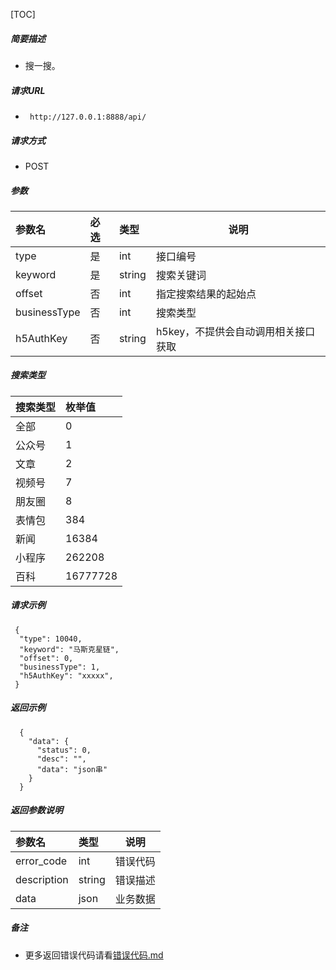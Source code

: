 

[TOC]
    
##### 简要描述

- 搜一搜。

##### 请求URL
- ` http://127.0.0.1:8888/api/`
  
##### 请求方式
- POST 

##### 参数

| 参数名          | 必选 | 类型     | 说明                   |   
|:-------------|:---|:-------|----------------------|   
| type         | 是  | int    | 接口编号                 |   
| keyword      | 是  | string | 搜索关键词                |   
| offset       | 否  | int    | 指定搜索结果的起始点           |   
| businessType | 否  | int    | 搜索类型                 |   
| h5AuthKey    | 否  | string | h5key，不提供会自动调用相关接口获取 |   

##### 搜索类型

| 搜索类型 | 枚举值      |   
|:-----|:---------|   
| 全部   | 0        |   
| 公众号  | 1        |   
| 文章   | 2        |   
| 视频号  | 7        |   
| 朋友圈  | 8        |   
| 表情包  | 384      |   
| 新闻   | 16384    |   
| 小程序  | 262208   |   
| 百科   | 16777728 |   

##### 请求示例

```
 {
  "type": 10040,
  "keyword": "马斯克星链",
  "offset": 0,
  "businessType": 1,
  "h5AuthKey": "xxxxx",
 } 
```

##### 返回示例 

``` 
  {
    "data": {
      "status": 0,
      "desc": "",
      "data": "json串"
    }
  }
```

##### 返回参数说明 

| 参数名         | 类型     | 说明   |   
|:------------|:-------|------|   
| error_code  | int    | 错误代码 |   
| description | string | 错误描述 |   
| data        | json   | 业务数据 |   

##### 备注 

- 更多返回错误代码请看[错误代码.md](../错误代码.md)







